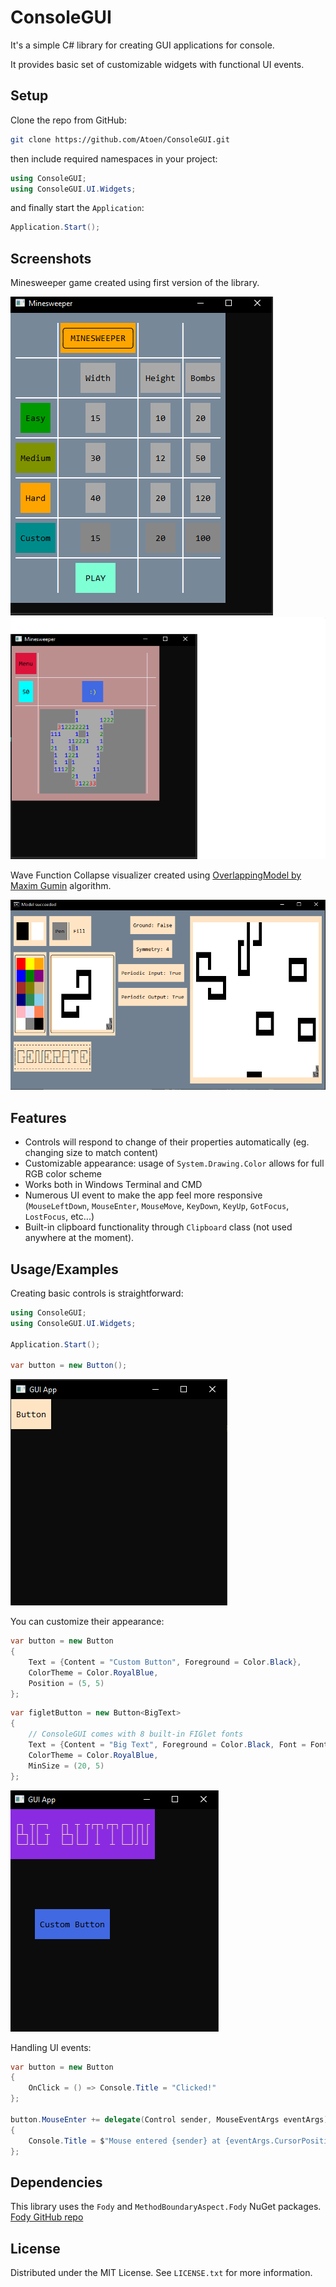 
# ConsoleGUI

It's a simple C# library for creating GUI applications for console.

It provides basic set of customizable widgets with functional UI events.



## Setup

Clone the repo from GitHub:

```bash
git clone https://github.com/Atoen/ConsoleGUI.git
```

then include required namespaces in your project:

```csharp
using ConsoleGUI;
using ConsoleGUI.UI.Widgets;
```

and finally start the `Application`:

```csharp
Application.Start();
```
## Screenshots

Minesweeper game created using first version of the library.

![App Screenshot](minesweeperMenu.png)
![App Screenshot](minesweeperGame.png)

Wave Function Collapse visualizer created using [OverlappingModel by Maxim Gumin](https://github.com/mxgmn/WaveFunctionCollapse) algorithm.

![App Screenshot](wave.png)

## Features

- Controls will respond to change of their properties automatically (eg. changing size to match content)
- Customizable appearance: usage of `System.Drawing.Color` allows for full RGB color scheme
- Works both in Windows Terminal and CMD
- Numerous UI event to make the app feel more responsive (`MouseLeftDown`, `MouseEnter`, `MouseMove`, `KeyDown`, `KeyUp`, `GotFocus`, `LostFocus`, etc...)
- Built-in clipboard functionality through `Clipboard` class (not used anywhere at the moment).


## Usage/Examples

Creating basic controls is straightforward:

```csharp
using ConsoleGUI;
using ConsoleGUI.UI.Widgets;

Application.Start();

var button = new Button();
```

![App Screenshot](simpleButton.png)

You can customize their appearance:
```csharp
var button = new Button
{
    Text = {Content = "Custom Button", Foreground = Color.Black},
    ColorTheme = Color.RoyalBlue,
    Position = (5, 5)
};
```

```csharp
var figletButton = new Button<BigText>
{
    // ConsoleGUI comes with 8 built-in FIGlet fonts
    Text = {Content = "Big Text", Foreground = Color.Black, Font = Font.CalvinS},
    ColorTheme = Color.RoyalBlue,
    MinSize = (20, 5)
};
```
![App Screenshot](customButtons.png)

Handling UI events:
```csharp
var button = new Button
{
    OnClick = () => Console.Title = "Clicked!"
};

button.MouseEnter += delegate(Control sender, MouseEventArgs eventArgs)
{
    Console.Title = $"Mouse entered {sender} at {eventArgs.CursorPosition}";
};
```
## Dependencies

This library uses the `Fody` and `MethodBoundaryAspect.Fody` NuGet packages. [Fody GitHub repo](https://github.com/mxgmn/WaveFunctionCollapse)

## License

Distributed under the MIT License. See `LICENSE.txt` for more information.
